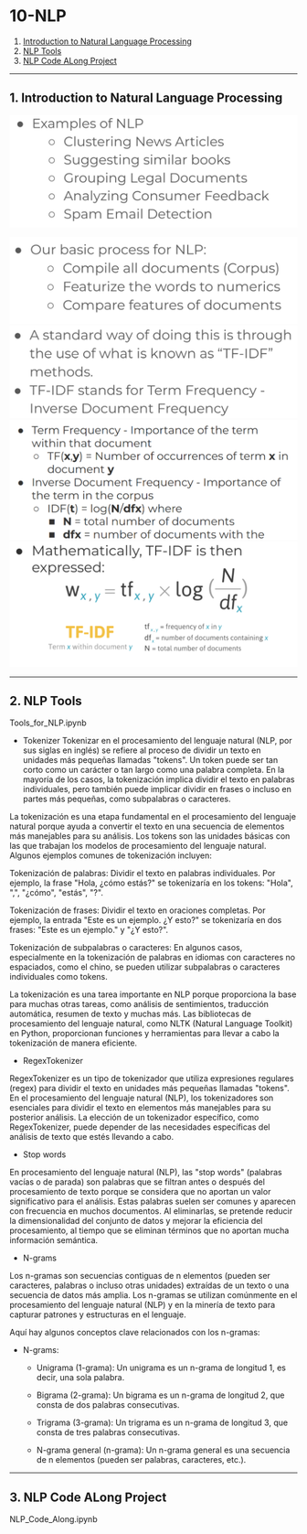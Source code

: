 # 10-NLP
1. [Introduction to Natural Language Processing](#schema1)
2. [NLP Tools](#schema2)
3. [NLP Code ALong Project](#schema3)


<hr>

<a name="schema1"></a>

## 1. Introduction to Natural Language Processing
![NLP](./img/nlp1.png)

![NLP](./img/nlp2.png)
![NLP](./img/nlp3.png)
![NLP](./img/nlp4.png)
![NLP](./img/nlp5.png)


<hr>

<a name="schema2"></a>

## 2. NLP Tools

Tools_for_NLP.ipynb
- Tokenizer
Tokenizar en el procesamiento del lenguaje natural (NLP, por sus siglas en inglés) se refiere al proceso de 
dividir un texto en unidades más pequeñas llamadas "tokens". Un token puede ser tan corto como un carácter 
o tan largo como una palabra completa. En la mayoría de los casos, la tokenización implica dividir el texto en 
palabras individuales, pero también puede implicar dividir en frases o incluso en partes 
más pequeñas, como subpalabras o caracteres.

La tokenización es una etapa fundamental en el procesamiento del lenguaje natural porque ayuda a convertir el texto 
en una secuencia de elementos más manejables para su análisis. Los tokens son las unidades básicas con las que trabajan 
los modelos de procesamiento del lenguaje natural. Algunos ejemplos comunes de tokenización incluyen:

Tokenización de palabras: Dividir el texto en palabras individuales. Por ejemplo, la frase "Hola, ¿cómo estás?" 
se tokenizaría en los tokens: "Hola", ",", "¿cómo", "estás", "?".

Tokenización de frases: Dividir el texto en oraciones completas. Por ejemplo, la entrada "Este es un ejemplo. 
¿Y esto?" se tokenizaría en dos frases: "Este es un ejemplo." y "¿Y esto?".

Tokenización de subpalabras o caracteres: En algunos casos, especialmente en la tokenización de palabras en idiomas 
con caracteres no espaciados, como el chino, se pueden utilizar subpalabras o caracteres individuales como tokens.

La tokenización es una tarea importante en NLP porque proporciona la base para muchas otras tareas, 
como análisis de sentimientos, traducción automática, resumen de texto y muchas más. Las bibliotecas de procesamiento 
del lenguaje natural, como NLTK (Natural Language Toolkit) en Python, proporcionan funciones y herramientas para 
llevar a cabo la tokenización de manera eficiente.

- RegexTokenizer

RegexTokenizer es un tipo de tokenizador que utiliza expresiones regulares (regex) para dividir el texto en 
unidades más pequeñas llamadas "tokens". En el procesamiento del lenguaje natural (NLP), los tokenizadores 
son esenciales para dividir el texto en elementos más manejables para su posterior análisis. La elección de 
un tokenizador específico, como RegexTokenizer, puede depender de las necesidades específicas del análisis 
de texto que estés llevando a cabo.

- Stop words

En procesamiento del lenguaje natural (NLP), las "stop words" (palabras vacías o de parada) son palabras 
que se filtran antes o después del procesamiento de texto porque se considera que no aportan un valor 
significativo para el análisis. Estas palabras suelen ser comunes y aparecen con frecuencia en muchos documentos. 
Al eliminarlas, se pretende reducir la dimensionalidad del conjunto de datos y mejorar la eficiencia 
del procesamiento, al tiempo que se eliminan términos que no aportan mucha información semántica.


- N-grams

Los n-gramas son secuencias contiguas de n elementos (pueden ser caracteres, palabras o incluso otras unidades) 
extraídas de un texto o una secuencia de datos más amplia. Los n-gramas se utilizan comúnmente 
en el procesamiento del lenguaje natural (NLP) y en la minería de texto para capturar patrones 
y estructuras en el lenguaje.

Aquí hay algunos conceptos clave relacionados con los n-gramas:
- N-grams:
    - Unigrama (1-grama): Un unigrama es un n-grama de longitud 1, es decir, una sola palabra.

    - Bigrama (2-grama): Un bigrama es un n-grama de longitud 2, que consta de dos palabras consecutivas.

    - Trigrama (3-grama): Un trigrama es un n-grama de longitud 3, que consta de tres palabras consecutivas.

    - N-grama general (n-grama): Un n-grama general es una secuencia de n elementos (pueden ser palabras, caracteres, 
etc.).




<hr>

<a name="schema3"></a>

## 3. NLP Code ALong Project
NLP_Code_Along.ipynb